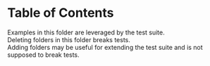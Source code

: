 
# Table of Contents



Examples in this folder are leveraged by the test suite.   
Deleting folders in this folder breaks tests.   
Adding folders may be useful for extending the test suite and is not supposed to break tests.

